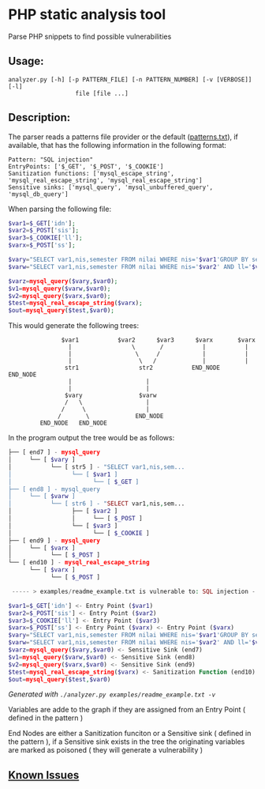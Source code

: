 # PHP static analysis tool

Parse PHP snippets to find possible vulnerabilities

## Usage:

```
analyzer.py [-h] [-p PATTERN_FILE] [-n PATTERN_NUMBER] [-v [VERBOSE]] [-l]
                   file [file ...]
```


## Description:

The parser reads a patterns file provider or the default ([patterns.txt](https://github.com/3ximus/php-static-analysis/blob/master/patterns.txt)), if available, that has the following information in the following format:

```
Pattern: "SQL injection"
EntryPoints: ['$_GET', '$_POST', '$_COOKIE']
Sanitization functions: ['mysql_escape_string', 'mysql_real_escape_string', 'mysql_real_escape_string']
Sensitive sinks: ['mysql_query', 'mysql_unbuffered_query', 'mysql_db_query']
```

When parsing the following file:

```php
$var1=$_GET['idn'];
$var2=$_POST['sis'];
$var3=$_COOKIE['ll'];
$varx=$_POST['ss'];

$vary="SELECT var1,nis,semester FROM nilai WHERE nis='$var1'GROUP BY semester";
$varw="SELECT var1,nis,semester FROM nilai WHERE nis='$var2' AND ll='$var3' GROUP BY semester";

$varz=mysql_query($vary,$var0);
$v1=mysql_query($varw,$var0);
$v2=mysql_query($varx,$var0);
$test=mysql_real_escape_string($varx);
$out=mysql_query($test,$var0);

```

This would generate the following trees:
```
               $var1           $var2      $var3      $varx       $varx
                 |                 \       /           |           |
                 |                  \     /            |           |
                 |                   \   /             |           |
                str1                 str2           END_NODE    END_NODE
                 |                     |
                 |                     |
                $vary                $varw
                /   \                  |
               /     \                 |
              /       \             END_NODE
         END_NODE   END_NODE
```

In the program output the tree would be as follows:

```php
├── [ end7 ] - mysql_query
│     └── [ $vary ]
│           └── [ str5 ] - "SELECT var1,nis,sem...
│                 └── [ $var1 ]
│                       └── [ $_GET ]
├── [ end8 ] - mysql_query
│     └── [ $varw ]
│           └── [ str6 ] - "SELECT var1,nis,sem...
│                 ├── [ $var2 ]
│                 │     └── [ $_POST ]
│                 └── [ $var3 ]
│                       └── [ $_COOKIE ]
├── [ end9 ] - mysql_query
│     └── [ $varx ]
│           └── [ $_POST ]
└── [ end10 ] - mysql_real_escape_string
      └── [ $varx ]
            └── [ $_POST ]

 ----- > examples/readme_example.txt is vulnerable to: SQL injection - MySQL < -----

$var1=$_GET['idn'] <- Entry Point ($var1)
$var2=$_POST['sis'] <- Entry Point ($var2)
$var3=$_COOKIE['ll'] <- Entry Point ($var3)
$varx=$_POST['ss'] <- Entry Point ($varx) <- Entry Point ($varx)
$vary="SELECT var1,nis,semester FROM nilai WHERE nis='$var1'GROUP BY semester"
$varw="SELECT var1,nis,semester FROM nilai WHERE nis='$var2' AND ll='$var3' GROUP BY semester"
$varz=mysql_query($vary,$var0) <- Sensitive Sink (end7)
$v1=mysql_query($varw,$var0) <- Sensitive Sink (end8)
$v2=mysql_query($varx,$var0) <- Sensitive Sink (end9)
$test=mysql_real_escape_string($varx) <- Sanitization Function (end10)
$out=mysql_query($test,$var0)

```

*Generated with `./analyzer.py examples/readme_example.txt -v`*



Variables are adde to the graph if they are assigned from an Entry Point ( defined in the pattern )

End Nodes are either a Sanitization funciton or a Sensitive sink ( defined in the pattern ), if a Sensitive sink exists in the tree the originating variables are marked as poisoned ( they will generate a vulnerability )

## [Known Issues](https://github.com/3ximus/php-static-analysis/issues?q=is%3Aissue+is%3Aopen+label%3Abug)